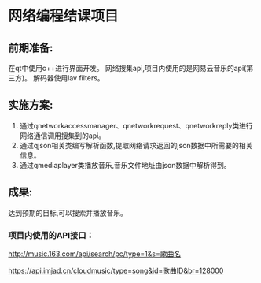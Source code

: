 # 网络编程结课项目

## 前期准备:
在qt中使用c++进行界面开发。
网络搜集api,项目内使用的是网易云音乐的api(第三方)。
解码器使用lav filters。

## 实施方案:
1. 通过qnetworkaccessmanager、qnetworkrequest、qnetworkreply类进行网络通信调用搜集到的api。
2. 通过qjson相关类编写解析函数,提取网络请求返回的json数据中所需要的相关信息。
3. 通过qmediaplayer类播放音乐,音乐文件地址由json数据中解析得到。

## 成果:
达到预期的目标,可以搜索并播放音乐。

### 项目内使用的API接口：

http://music.163.com/api/search/pc/type=1&s=歌曲名

https://api.imjad.cn/cloudmusic/type=song&id=歌曲ID&br=128000
